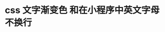 <!--
 * @Descripttion:
 * @version: 1.0.0
 * @@Company: ZZCYI
 * @Author: 贾
 * @Date: 2020-09-09 16:46:09
 * @LastEditors: liu
 * @LastEditTime: 2020-09-09 16:53:13
 * @Update Descripttion:
-->

# css 文字渐变色 和在小程序中英文字母不换行

<template>
  <demo :codeStr="str">
    <div class="bian">渐变</div>
  </demo>
</template>

<script>
  export default {
    data() {
      return {
        str: `
          <template>
            <div class="bian">渐变</div>
          </template>

          <style>
          
              // 文字渐变
              .bian {
                font-size: 40px;
                font-family: PingFang SC;
                font-weight: bold;
                color: #C59D55;
                background: linear-gradient(0deg, #F4B474 0%, #FBD7B1 50.7568359375%, #D5A26D 100%);
                -webkit-background-clip: text;
                -webkit-text-fill-color: transparent;
                
              }
              // 纯中文或者英文在小程序中自动换行

              scroll-view{ 
               word-wrap:break-word
              }
          <\/style>
        `
      }
    }
  }
</script>
<style>
  .bian {
    font-size: 40px;
    font-family: PingFang SC;
    font-weight: bold;
    color: #C59D55;
    background: linear-gradient(0deg, #F4B474 0%, #FBD7B1 50.7568359375%, #D5A26D 100%);
    -webkit-background-clip: text;
    -webkit-text-fill-color: transparent;
    word-wrap:break-word
  }
</style>
